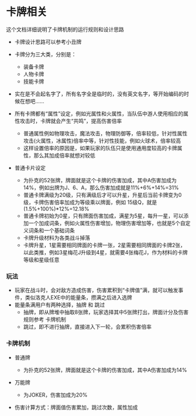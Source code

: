 # 卡牌相关
这个文档详细说明了卡牌机制的运行规则和设计思路

- 卡牌设计思路可以参考小丑牌

- 卡牌分为三大类，分别是：
    - 装备卡牌
    - 人物卡牌
    - 技能卡牌


- 实在是不会起名字了，所有名字全是临时的，没有英文名字，等开始编码的时候在想吧……
- 所有卡牌都有“属性”设定，例如光属性和火属性，当队伍中游人使用相应的属性攻击时，卡牌就会产生“共鸣”，提高伤害倍率
    - 普通属性例如物理攻击，魔法攻击，物理防御等，倍率较低，针对性属性攻击(火属性，冰属性)倍率中等，针对性技能，例如火球术，倍率较高
    - 这样设置倍率的原因是，如果玩家的队伍只是使用通用度较高的卡牌属性，那么其加成倍率就想对较低

- 普通卡片设定
    - 为扑克的52张牌，牌面就是这个卡牌的伤害加成，其中A伤害加成为14%，例如出牌为J、6、A，那么伤害加成就是11%+6%+14%=31%
    - 普通卡牌满级为20级，只有满级后才可以升星，升星后当前卡牌变为0级，卡牌伤害倍率加成为等级乘以牌面，例如 15级Q，就是(1.5%+100%)*12%=12.18%
    - 普通卡牌初始为0星，只有牌面伤害加成，满星为5星，每升一星，可以添加一个加成词条，例如火属性伤害增加，物理伤害增加等，也就是5个自定义词条和一个基础词条
    - 卡牌升级材料为各类战斗掉落
    - 卡牌升星，1星需要相同牌面的卡牌一张，2星需要相同牌面的卡牌2张，以此类推，例如3星梅花J升级到4星，就需要4张梅花J，作为材料的卡牌等级和星级任意


### 玩法
- 玩家在战斗时，会对敌方造成伤害，伤害累积到“卡牌值”满，就可以触发事件，类似洛克人EXE中的能量条，攒满之后进入选牌
- 能量条满用户有两种选择，抽牌 和 跳过
    - 抽牌，即从牌堆中抽取8张牌，玩家选择其中5张牌打出，牌面计分及伤害规则参考 卡牌机制
    - 跳过，即不进行抽牌，直接进入下一轮，会累积伤害倍率

### 卡牌机制
- 普通牌
    - 为扑克的52张牌，牌面就是这个卡牌的伤害加成，其中A伤害加成为14%
- 万能牌
    - 为JOKER，伤害加成为20%

- 伤害计算方式：牌面值伤害累加，跳过次数，属性加成